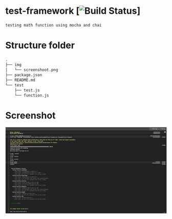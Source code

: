 # test-framework [![Build Status](https://travis-ci.org/alexanderHT/test-framework.svg?branch=master)]
```
testing math function using mocha and chai
```

# Structure folder
```
.
├── img
│   └── screenshoot.png
├── package.json
├── README.md
└── test
    ├── test.js
    └── function.js
```

# Screenshot
![Alt_text](https://github.com/alexanderHT/test-framework/blob/master/img/screenshot.png "test-framework")
